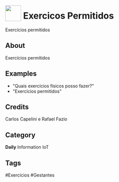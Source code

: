 # <img src="https://raw.githack.com/FortAwesome/Font-Awesome/master/svgs/solid/robot.svg" card_color="#22A7F0" width="50" height="50" style="vertical-align:bottom"/> Exercicos Permitidos
Exercícios permitidos

## About
Exercícios permitidos

## Examples
* "Quais exercícios físicos posso fazer?"
* "Exercícios permitidos"

## Credits
Carlos Capelini e Rafael Fazio

## Category
**Daily**
Information
IoT

## Tags
#Exercícios
#Gestantes

